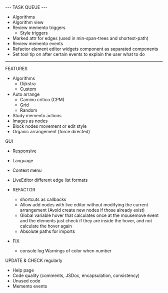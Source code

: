 
--- TASK QUEUE ---

- Algorithms
- Algorithm view
- Review memento triggers
  - Style triggers
- Marked attr for edges (used in min-span-trees and shortest-path)
- Review memento events
- Refactor element editor widgets component as separated components
- Set tool tip on after certain events to explain the user what to do

------------------

FEATURES
  - Algorithms 
    - Dijkstra
    - Custom
  - Auto arrange
    - Camino critico (CPM)
    - Grid
    - Random
  - Study memento actions
  - Images as nodes
  - Block nodes movement or edit style
  - Organic arrangement (force directed)

GUI
  - Responsive
  - Language
  - Context menu
  - LiveEditor different edge list formats


- REFACTOR 
  - shortcuts as callbacks
  - Allow add nodes with live editor without modifying the current arrangement (Avoid create new nodes if those already exist)
  - Global variable hover that calculates once at the mousemove event and the elements just check if they are inside the hover, and not calculate the hover again
  - Absolute paths for imports


- FIX
  - console log Warnings of color when number


UPDATE & CHECK regularly
  - Help page
  - Code quality (comments, JSDoc, encapsulation, consistency)
  - Unused code
  - Memento events